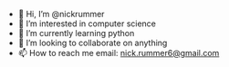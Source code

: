 - 👋 Hi, I’m @nickrummer
- 👀 I’m interested in computer science
- 🌱 I’m currently learning python
- 💞️ I’m looking to collaborate on anything
- 📫 How to reach me 
email: nick.rummer6@gmail.com

<!---
nickrummer/nickrummer is a ✨ special ✨ repository because its `README.md` (this file) appears on your GitHub profile.
You can click the Preview link to take a look at your changes.
--->
